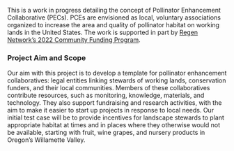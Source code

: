 This is a work in progress detailing the concept of Pollinator Enhancement Collaborative (PECs). PCEs are envisioned as local, voluntary associations organized to increase the area and quality of pollinator habitat on working lands in the United States. The work is supported in part by [Regen Network’s 2022 Community Funding Program](https://medium.com/regen-network/congratulations-to-our-community-funding-program-awardees-50c023a21d8).

### Project Aim and Scope

Our aim with this project is to develop a template for pollinator enhancement collaboratives: legal entities linking stewards of working lands, conservation funders, and their local communities. Members of these collaboratives contribute resources, such as monitoring, knowledge, materials, and technology. They also support fundraising and research activities, with the aim to make it easier to start up projects in response to local needs.
Our initial test case will be to provide incentives for landscape stewards to plant appropriate habitat at times and in places where they otherwise would not be available, starting with fruit, wine grapes, and nursery products in Oregon’s Willamette Valley.  
